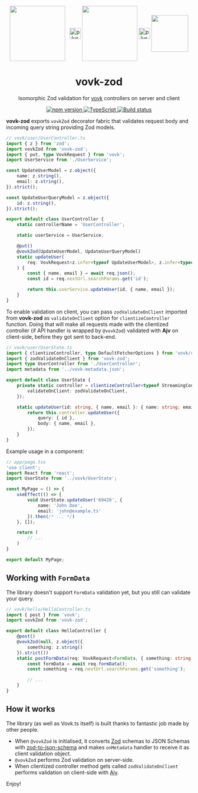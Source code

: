 <p align="middle">
<a href="https://github.com/finom/vovk"><img valign="middle" src="https://github.com/finom/vovk/assets/1082083/86bfbbbb-3600-435b-a74c-c07bd0c4af4b" height="150" /></a> &nbsp;&nbsp;<img valign="middle" alt="plus" src="https://github.com/finom/vovk-zod/assets/1082083/50a15051-51a8-4f9b-a251-e4376576f9e7" width="30" /> <a href="https://zod.dev/"><img valign="middle" src="https://github.com/finom/vovk-zod/assets/1082083/308ef538-43b5-4ea5-ab1e-a660b4e21b65"  height="150" /></a> <img valign="middle" alt="plus" src="https://github.com/finom/vovk-zod/assets/1082083/50a15051-51a8-4f9b-a251-e4376576f9e7" width="30" /> <a href="https://ajv.js.org/"><img valign="middle" src="https://camo.githubusercontent.com/985f4bca44ac720873daf94ec77043eabb44c45b1f3e83555d2b180e7b46c6bc/68747470733a2f2f616a762e6a732e6f72672f696d672f616a762e737667" height="100" /></a>
</p>
<h1 align="center">vovk-zod</h1>
<p align="center">Isomorphic Zod validation for <a href="https://github.com/finom/vovk">vovk</a> controllers on server and client</p>
<p align="center">
  <a href="https://badge.fury.io/js/vovk-zod">
    <img src="https://badge.fury.io/js/vovk-zod.svg" alt="npm version" />
  </a>
  <a href="http://www.typescriptlang.org/">
    <img src="https://img.shields.io/badge/%3C%2F%3E-TypeScript-%230074c1.svg" alt="TypeScript" />
  </a>
  <a href="https://github.com/finom/vovk-zod/actions">
    <img src="https://github.com/finom/vovk-zod/actions/workflows/main.yml/badge.svg" alt="Build status" />
  </a>
</p>

**vovk-zod** exports `vovkZod` decorator fabric that validates request body and incoming query string providing Zod models.

```ts
// vovk/user/UserController.ts
import { z } from 'zod';
import vovkZod from 'vovk-zod';
import { put, type VovkRequest } from 'vovk';
import UserService from './UserService';

const UpdateUserModel = z.object({
    name: z.string(),
    email: z.string(),
}).strict();

const UpdateUserQueryModel = z.object({
    id: z.string(),
}).strict();

export default class UserController {
    static controllerName = 'UserController';

    static userService = UserService;

    @put()
    @vovkZod(UpdateUserModel, UpdateUserQueryModel)
    static updateUser(
        req: VovkRequest<z.infer<typeof UpdateUserModel>, z.infer<typeof UpdateUserQueryModel>>
    ) {
        const { name, email } = await req.json();
        const id = req.nextUrl.searchParams.get('id');

        return this.userService.updateUser(id, { name, email });
    }
}

```

To enable validation on client, you can pass `zodValidateOnClient` imported from **vovk-zod** as `validateOnClient` option for `clientizeController` function. Doing that will make all requests made with the clientized controller (if API handler is wrapped by `@vovkZod`) validated with **Ajv** on client-side, before they got sent to back-end.


```ts
// vovk/user/UserState.ts
import { clientizeController, type DefaultFetcherOptions } from 'vovk/client';
import { zodValidateOnClient } from 'vovk-zod';
import type UserController from './UserController';
import metadata from '../vovk-metadata.json';

export default class UserState {
    private static controller = clientizeController<typeof StreamingController>(metadata.UserController, {
        validateOnClient: zodValidateOnClient,
    });

    static updateUser(id: string, { name, email }: { name: string; email: string }) {
        return this.controller.updateUser({
            query: { id },
            body: { name, email },
        });
    }
}
```

Example usage in a component:

```ts
// app/page.tsx
'use client';
import React from 'react';
import UserState from '../vovk/UserState';

const MyPage = () => {
    useEffect(() => {
        void UserState.updateUser('69420', { 
            name: 'John Doe', 
            email: 'john@example.ts' 
        }).then(/* ... */)
    }, []);

    return (
        // ...
    )
}

export default MyPage;
```

## Working with `FormData`

The library doesn't support `FormData` validation yet, but you still can validate your query.

```ts
// vovk/hello/HelloController.ts
import { post } from 'vovk';
import vovkZod from 'vovk-zod';

export default class HelloController {
    @post()
    @vovkZod(null, z.object({
        something: z.string()
    }).strict())
    static postFormData(req: VovkRequest<FormData, { something: string }>) {
        const formData = await req.formData();
        const something = req.nextUrl.searchParams.get('something');

        // ...
    }
}

```

## How it works

The library (as well as Vovk.ts itself) is built thanks to fantastic job made by other people.

- When `@vovkZod` is initialised, it converts [Zod](https://zod.dev/) schemas to JSON Schemas with [zod-to-json-schema](https://www.npmjs.com/package/zod-to-json-schema) and makes `onMetadata` handler to receive it as client validation object.
- `@vovkZod` performs Zod validation on server-side.
- When clientized controller method gets called `zodValidateOnClient` performs validation on client-side with [Ajv](https://ajv.js.org/).

Enjoy!